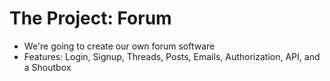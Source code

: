<!-- .slide: data-state="normal" id="the-project-forum" data-timing="0" -->
# The Project: Forum

* We're going to create our own forum software
* Features: Login, Signup, Threads, Posts, Emails, Authorization, API, and a Shoutbox

